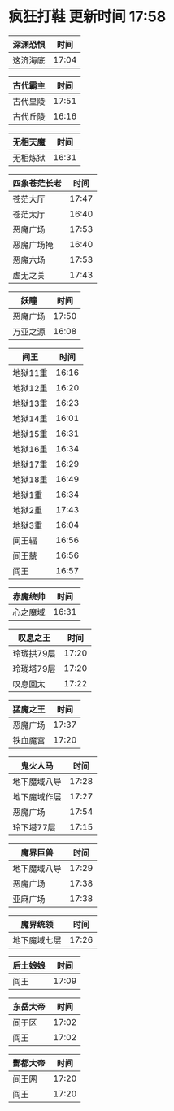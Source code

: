 # 疯狂打鞋 更新时间 17:58

| 深渊恐惧   | 时间    |
|--------|-------|
| 这济海底 | 17:04 |

| 古代霸主   | 时间    |
|--------|-------|
| 古代皇陵 | 17:51 |
| 古代丘陵 | 16:16 |

| 无相天魔   | 时间    |
|--------|-------|
| 无相炼狱 | 16:31 |

| 四象苍茫长老   | 时间    |
|--------|-------|
| 苍茫大厅 | 17:47 |
| 苍茫太厅 | 16:40 |
| 恶魔广场 | 17:53 |
| 恶魔广场掩 | 16:40 |
| 恶魔六场 | 17:53 |
| 虚无之关 | 17:43 |

| 妖瞳   | 时间    |
|--------|-------|
| 恶魔广场 | 17:50 |
| 万亚之源 | 16:08 |

| 间王   | 时间    |
|--------|-------|
| 地狱11重 | 16:16 |
| 地狱12重 | 16:20 |
| 地狱13重 | 16:23 |
| 地狱14重 | 16:01 |
| 地狱15重 | 16:31 |
| 地狱16重 | 16:34 |
| 地狱17重 | 16:29 |
| 地狱18重 | 16:49 |
| 地狱1重 | 16:34 |
| 地狱2重 | 17:43 |
| 地狱3重 | 16:04 |
| 间王辐 | 16:56 |
| 间王兢 | 16:56 |
| 阎王 | 16:57 |

| 赤魔统帅   | 时间    |
|--------|-------|
| 心之魔域 | 16:31 |

| 叹息之王   | 时间    |
|--------|-------|
| 玲珑拱79层 | 17:20 |
| 玲珑塔79层 | 17:20 |
| 叹息回太 | 17:22 |

| 猛魔之王   | 时间    |
|--------|-------|
| 恶魔广场 | 17:37 |
| 铁血魔宫 | 17:20 |

| 鬼火人马   | 时间    |
|--------|-------|
| 地下魔域八导 | 17:28 |
| 地下魔域作层 | 17:27 |
| 恶魔广场 | 17:54 |
| 玲下塔77层 | 17:15 |

| 魔界巨兽   | 时间    |
|--------|-------|
| 地下魔域八导 | 17:29 |
| 恶魔广场 | 17:38 |
| 亚麻广场 | 17:38 |

| 魔界统领   | 时间    |
|--------|-------|
| 地下魔域七层 | 17:26 |

| 后土娘娘   | 时间    |
|--------|-------|
| 阎王 | 17:09 |

| 东岳大帝   | 时间    |
|--------|-------|
| 间于区 | 17:02 |
| 阎王 | 17:02 |

| 酆都大帝   | 时间    |
|--------|-------|
| 间王网 | 17:20 |
| 阎王 | 17:20 |